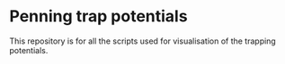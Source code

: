 # Penning trap potentials

This repository is for all the scripts used for visualisation of the trapping potentials.
